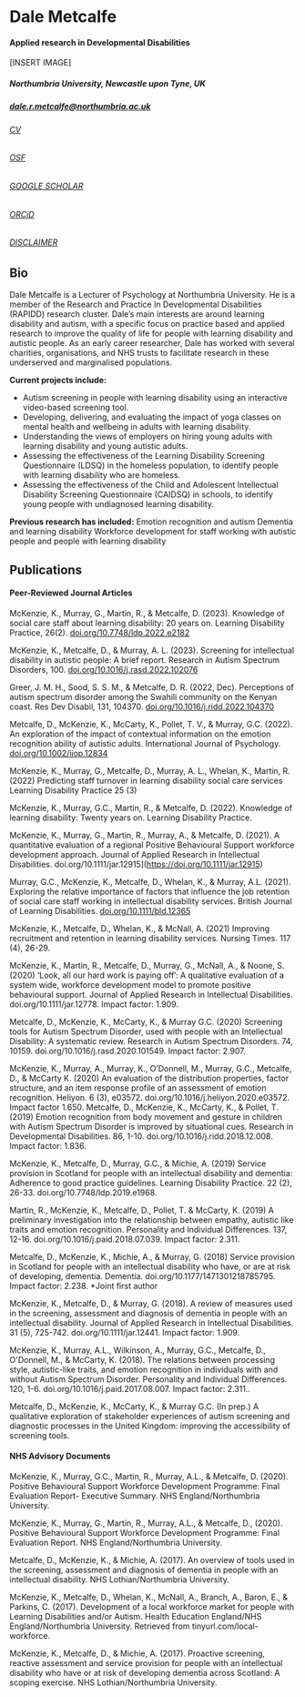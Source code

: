 # Dale Metcalfe
#### Applied research in Developmental Disabilities

[INSERT IMAGE]

##### Northumbria University, Newcastle upon Tyne, UK
##### dale.r.metcalfe@northumbria.ac.uk



###### [CV](https://drive.google.com/file/d/18aViA5QG89MLEbm3MfcqSv-FTdiWoZeZ/view?usp=share_link)

###### [OSF](https://osf.io/fcg7k/)

###### [GOOGLE SCHOLAR](https://scholar.google.com/citations?user=iJ4Tsg0AAAAJ&hl=en)

###### [ORCiD](https://orcid.org/0000-0001-8146-0233)

###### [DISCLAIMER](https://drmetcalfe.github.io/disclaimer.md)

## Bio

Dale Metcalfe is a Lecturer of Psychology at Northumbria University. He is a member of the Research and Practice In Developmental Disabilities (RAPIDD) research cluster. Dale’s main interests are around learning disability and autism, with a specific focus on practice based and applied research to improve the quality of life for people with learning disability and autistic people. As an early career researcher, Dale has worked with several charities, organisations, and NHS trusts to facilitate research in these underserved and marginalised populations.  

**Current projects include:**
- Autism screening in people with learning disability using an interactive video-based screening tool.
- Developing, delivering, and evaluating the impact of yoga classes on mental health and wellbeing in adults with learning disability.
- Understanding the views of employers on hiring young adults with learning disability and young autistic adults.
- Assessing the effectiveness of the Learning Disability Screening Questionnaire (LDSQ) in the homeless population, to identify people with learning disability who are homeless.
- Assessing the effectiveness of the Child and Adolescent Intellectual Disability Screening Questionnaire (CAIDSQ) in schools, to identify young people with undiagnosed learning disability.

**Previous research has included:**
Emotion recognition and autism
Dementia and learning disability
Workforce development for staff working with autistic people and people with learning disability

## Publications

#### Peer-Reviewed Journal Articles

McKenzie, K., Murray, G., Martin, R., & Metcalfe, D. (2023). Knowledge of social care staff about learning disability: 20 years on. Learning Disability Practice, 26(2). [doi.org/10.7748/ldp.2022.e2182](https://doi.org/10.7748/ldp.2022.e2182)

McKenzie, K., Metcalfe, D., & Murray, A. L. (2023). Screening for intellectual disability in autistic people: A brief report. Research in Autism Spectrum Disorders, 100. [doi.org/10.1016/j.rasd.2022.102076](https://doi.org/10.1016/j.rasd.2022.102076)

Greer, J. M. H., Sood, S. S. M., & Metcalfe, D. R. (2022, Dec). Perceptions of autism spectrum disorder among the Swahili community on the Kenyan coast. Res Dev Disabil, 131, 104370. [doi.org/10.1016/j.ridd.2022.104370](https://doi.org/10.1016/j.ridd.2022.104370)

Metcalfe, D., McKenzie, K., McCarty, K., Pollet, T. V., & Murray, G.C. (2022). An exploration of the impact of contextual information on the emotion recognition ability of autistic adults. International Journal of Psychology. [doi.org/10.1002/ijop.12834](https://doi.org/10.1002/ijop.12834)

McKenzie, K., Murray, G., Metcalfe, D., Murray, A. L., Whelan, K.,  Martin, R. (2022) Predicting staff turnover in learning disability social care services Learning Disability Practice 25 (3)

McKenzie, K., Murray, G.C., Martin, R., & Metcalfe, D. (2022). Knowledge of learning disability: Twenty years on. Learning Disability Practice.

McKenzie, K., Murray, G., Martin, R., Murray, A., & Metcalfe, D. (2021).  A quantitative evaluation of a regional Positive Behavioural Support workforce development approach. Journal of Applied Research in Intellectual Disabilities. doi.org/10.1111/jar.12915](https://doi.org/10.1111/jar.12915)

Murray, G.C., McKenzie, K., Metcalfe, D., Whelan, K., & Murray, A.L. (2021). Exploring the relative importance of factors that influence the job retention of social care staff working in intellectual disability services. British Journal of Learning Disabilities. [doi.org/10.1111/bld.12365](https://doi.org/10.1111/bld.12365)

McKenzie, K., Metcalfe, D., Whelan, K., & McNall, A. (2021) Improving recruitment and retention in learning disability services. Nursing Times. 117 (4), 26-29. 

McKenzie, K., Martin, R., Metcalfe, D., Murray, G., McNall, A., & Noone, S. (2020) ‘Look, all our hard work is paying off’: A qualitative evaluation of a system wide, workforce development model to promote positive behavioural support. Journal of Applied Research in Intellectual Disabilities. doi.org/10.1111/jar.12778. Impact factor: 1.909.

Metcalfe, D., McKenzie, K., McCarty, K., & Murray G.C. (2020) Screening tools for Autism Spectrum Disorder, used with people with an Intellectual Disability: A systematic review. Research in Autism Spectrum Disorders. 74, 10159. doi.org/10.1016/j.rasd.2020.101549. Impact factor: 2.907. 

McKenzie, K., Murray, A., Murray, K., O’Donnell, M., Murray, G.C., Metcalfe, D., & McCarty K. (2020) An evaluation of the distribution properties, factor structure, and an item response profile of an assessment of emotion recognition. Heliyon. 6 (3), e03572. doi.org/10.1016/j.heliyon.2020.e03572. Impact factor 1.650.
Metcalfe, D., McKenzie, K., McCarty, K., & Pollet, T. (2019) Emotion recognition from body movement and gesture in children with Autism Spectrum Disorder is improved by situational cues. Research in Developmental Disabilities. 86, 1-10. doi.org/10.1016/j.ridd.2018.12.008. Impact factor: 1.836.

McKenzie, K., Metcalfe, D., Murray, G.C., & Michie, A. (2019) Service provision in Scotland for people with an intellectual disability and dementia: Adherence to good practice guidelines. Learning Disability Practice. 22 (2), 26-33. doi.org/10.7748/ldp.2019.e1968.

Martin, R., McKenzie, K., Metcalfe, D., Pollet, T. & McCarty, K. (2019) A preliminary investigation into the relationship between empathy, autistic like traits and emotion recognition. Personality and Individual Differences. 137, 12-16. doi.org/10.1016/j.paid.2018.07.039. Impact factor: 2.311.

Metcalfe, D., McKenzie, K., Michie, A., & Murray, G. (2018) Service provision in Scotland for people with an intellectual disability who have, or are at risk of developing, dementia. Dementia. doi.org/10.1177/1471301218785795. Impact factor: 2.238. *Joint first author

McKenzie, K., Metcalfe, D., & Murray, G. (2018). A review of measures used in the screening, assessment and diagnosis of dementia in people with an intellectual disability. Journal of Applied Research in Intellectual Disabilities. 31 (5), 725-742. doi.org/10.1111/jar.12441. Impact factor: 1.909.

McKenzie, K., Murray, A.L., Wilkinson, A., Murray, G.C., Metcalfe, D., O'Donnell, M., & McCarty, K. (2018). The relations between processing style, autistic-like traits, and emotion recognition in individuals with and without Autism Spectrum Disorder. Personality and Individual Differences. 120, 1-6. doi.org/10.1016/j.paid.2017.08.007. Impact factor: 2.311..

Metcalfe, D., McKenzie, K., McCarty, K., & Murray G.C. (In prep.) A qualitative exploration of stakeholder experiences of autism screening and diagnostic processes in the United Kingdom: improving the accessibility of screening tools.

#### NHS Advisory Documents

McKenzie, K., Murray, G.C., Martin, R., Murray, A.L., & Metcalfe, D. (2020). Positive Behavioural Support Workforce Development Programme: Final Evaluation Report- Executive Summary. NHS England/Northumbria University.

McKenzie, K., Murray, G., Martin, R., Murray, A.L., & Metcalfe, D., (2020). Positive Behavioural Support Workforce Development Programme: Final Evaluation Report. NHS England/Northumbria University.

Metcalfe, D., McKenzie, K., & Michie, A. (2017). An overview of tools used in the screening, assessment and diagnosis of dementia in people with an intellectual disability. NHS Lothian/Northumbria University.

McKenzie, K., Metcalfe, D., Whelan, K., McNall, A., Branch, A., Baron, E., & Parkins, C. (2017). Development of a local workforce market for people with Learning Disabilities and/or Autism.  Health Education England/NHS England/Northumbria University. Retrieved from tinyurl.com/local-workforce.

McKenzie, K., Metcalfe, D., & Michie, A. (2017). Proactive screening, reactive assessment and service provision for people with an intellectual disability who have or at risk of developing dementia across Scotland: A scoping exercise. NHS Lothian/Northumbria University.
